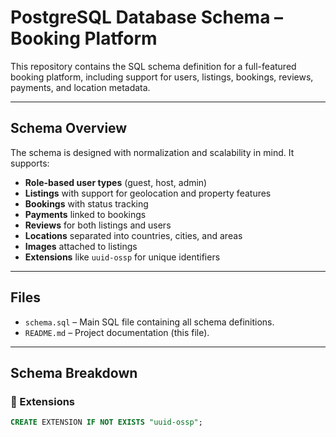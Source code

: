 #  PostgreSQL Database Schema – Booking Platform

This repository contains the SQL schema definition for a full-featured booking platform, including support for users, listings, bookings, reviews, payments, and location metadata.

---

## Schema Overview

The schema is designed with normalization and scalability in mind. It supports:

-  **Role-based user types** (guest, host, admin)
-  **Listings** with support for geolocation and property features
-  **Bookings** with status tracking
-  **Payments** linked to bookings
-  **Reviews** for both listings and users
-  **Locations** separated into countries, cities, and areas
-  **Images** attached to listings
-  **Extensions** like `uuid-ossp` for unique identifiers

---

##  Files

- `schema.sql` – Main SQL file containing all schema definitions.
- `README.md` – Project documentation (this file).

---

##  Schema Breakdown

### 🔹 Extensions
```sql
CREATE EXTENSION IF NOT EXISTS "uuid-ossp";
